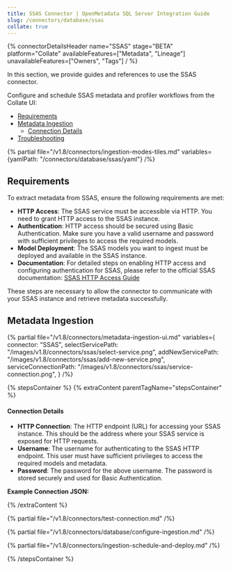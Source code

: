 ```yaml
---
title: SSAS Connector | OpenMetadata SQL Server Integration Guide
slug: /connectors/database/ssas
collate: true
---
```


{% connectorDetailsHeader
name="SSAS"
stage="BETA"
platform="Collate"
availableFeatures=["Metadata", "Lineage"]
unavailableFeatures=["Owners", "Tags"]
/ %}

In this section, we provide guides and references to use the SSAS connector.

Configure and schedule SSAS metadata and profiler workflows from the Collate UI:

- [Requirements](#requirements)
- [Metadata Ingestion](#metadata-ingestion)
    - [Connection Details](#connection-details)
- [Troubleshooting](/connectors/pipeline/ssas/troubleshooting)


{% partial file="/v1.8/connectors/ingestion-modes-tiles.md" variables={yamlPath: "/connectors/database/ssas/yaml"} /%}

## Requirements
To extract metadata from SSAS, ensure the following requirements are met:

- **HTTP Access**: The SSAS service must be accessible via HTTP. You need to grant HTTP access to the SSAS instance.
- **Authentication**: HTTP access should be secured using Basic Authentication. Make sure you have a valid username and password with sufficient privileges to access the required models.
- **Model Deployment**: The SSAS models you want to ingest must be deployed and available in the SSAS instance.
- **Documentation**: For detailed steps on enabling HTTP access and configuring authentication for SSAS, please refer to the official SSAS documentation: [SSAS HTTP Access Guide](https://learn.microsoft.com/en-us/analysis-services/instances/configure-http-access-to-analysis-services-on-iis-8-0?view=sql-analysis-services-2025)

These steps are necessary to allow the connector to communicate with your SSAS instance and retrieve metadata successfully.


## Metadata Ingestion

{% partial 
  file="/v1.8/connectors/metadata-ingestion-ui.md" 
  variables={
    connector: "SSAS", 
    selectServicePath: "/images/v1.8/connectors/ssas/select-service.png",
    addNewServicePath: "/images/v1.8/connectors/ssas/add-new-service.png",
    serviceConnectionPath: "/images/v1.8/connectors/ssas/service-connection.png",
} 
/%}

{% stepsContainer %}
{% extraContent parentTagName="stepsContainer" %}

#### Connection Details

- **HTTP Connection**: The HTTP endpoint (URL) for accessing your SSAS instance. This should be the address where your SSAS service is exposed for HTTP requests.
- **Username**: The username for authenticating to the SSAS HTTP endpoint. This user must have sufficient privileges to access the required models and metadata.
- **Password**: The password for the above username. The password is stored securely and used for Basic Authentication.

**Example Connection JSON:**


{% /extraContent %}

{% partial file="/v1.8/connectors/test-connection.md" /%}

{% partial file="/v1.8/connectors/database/configure-ingestion.md" /%}

{% partial file="/v1.8/connectors/ingestion-schedule-and-deploy.md" /%}

{% /stepsContainer %}

